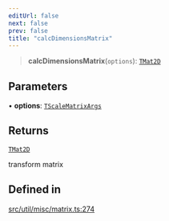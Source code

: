 ```yaml
---
editUrl: false
next: false
prev: false
title: "calcDimensionsMatrix"
---
```


> **calcDimensionsMatrix**(`options`): [`TMat2D`](/api/type-aliases/tmat2d/)

## Parameters

• **options**: [`TScaleMatrixArgs`](/api/namespaces/util/type-aliases/tscalematrixargs/)

## Returns

[`TMat2D`](/api/type-aliases/tmat2d/)

transform matrix

## Defined in

[src/util/misc/matrix.ts:274](https://github.com/fabricjs/fabric.js/blob/a0b4adf41e0a1fd81824114cedd4c32bfb8cac25/src/util/misc/matrix.ts#L274)
